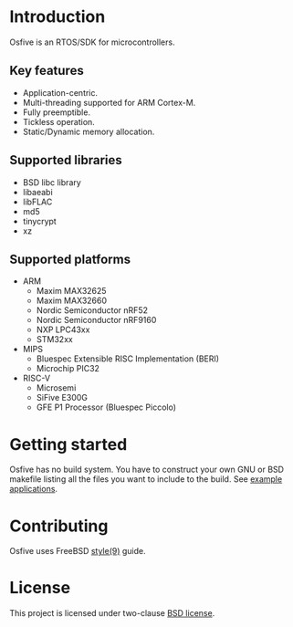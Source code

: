 # Introduction

Osfive is an RTOS/SDK for microcontrollers.

## Key features
- Application-centric.
- Multi-threading supported for ARM Cortex-M.
- Fully preemptible.
- Tickless operation.
- Static/Dynamic memory allocation.

## Supported libraries
- BSD libc library
- libaeabi
- libFLAC
- md5
- tinycrypt
- xz

## Supported platforms
- ARM
  * Maxim MAX32625
  * Maxim MAX32660
  * Nordic Semiconductor nRF52
  * Nordic Semiconductor nRF9160
  * NXP LPC43xx
  * STM32xx
- MIPS
  * Bluespec Extensible RISC Implementation (BERI)
  * Microchip PIC32
- RISC-V
  * Microsemi
  * SiFive E300G
  * GFE P1 Processor (Bluespec Piccolo)

# Getting started

Osfive has no build system. You have to construct your own GNU or BSD makefile listing all the files you want to include to the build. See [example applications](https://github.com/osfive/).

# Contributing

Osfive uses FreeBSD [style(9)](https://www.freebsd.org/cgi/man.cgi?query=style&sektion=9) guide.

# License

This project is licensed under two-clause [BSD license](https://en.wikipedia.org/wiki/BSD_licenses#2-clause_license_(%22Simplified_BSD_License%22_or_%22FreeBSD_License%22)).
